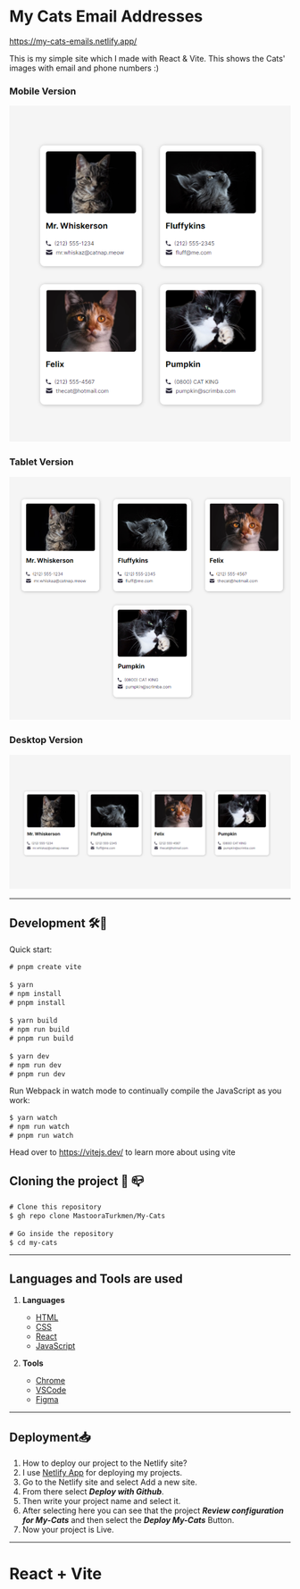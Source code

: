 # My Cats Email Addresses

https://my-cats-emails.netlify.app/

This is my simple site which I made with React & Vite. This shows the Cats' images with email and phone numbers :)

### Mobile Version

![Mobile Version Screenshot](./src/screenshots/Screenshot-1.png)

### Tablet Version

![Tablet Version Screenshot](./src/screenshots/Screenshot-2.png)

### Desktop Version

![Desktop Version Screenshot](./src/screenshots/Screenshot-3.png)


-----

## Development 🛠🔨

Quick start:

```
# pnpm create vite

$ yarn
# npm install
# pnpm install

$ yarn build
# npm run build
# pnpm run build

$ yarn dev
# npm run dev
# pnpm run dev
```


Run Webpack in watch mode to continually compile the JavaScript as you work:

```
$ yarn watch 
# npm run watch 
# pnpm run watch
```

Head over to https://vitejs.dev/ to learn more about using vite


## Cloning the project 🔩 📪

```
# Clone this repository
$ gh repo clone MastooraTurkmen/My-Cats

# Go inside the repository
$ cd my-cats

```

-----

## Languages and Tools are used

1. **Languages**
    + [HTML](https://github.com/topics/html)
    + [CSS](https://github.com/topics/css)
    + [React](https://github.com/topics/react)
    + [JavaScript](https://github.com/topics/javascript)

2. **Tools** 
    + [Chrome](https://github.com/topics/chrome)
    + [VSCode](https://github.com/topics/vscode)
    + [Figma](https://github.com/topics/figma)

-----


## Deployment📥

1. How to deploy our project to the Netlify site?
2. I use [Netlify App](https://app.netlify.com/) for deploying my projects.
3. Go to the Netlify site and select Add a new site.
4. From there select **_Deploy with Github_**.
5. Then write your project name and select it.
6. After selecting here you can see that the project **_Review configuration for My-Cats_** and then select the **_Deploy My-Cats_** Button.
7. Now your project is Live.

------

# React + Vite